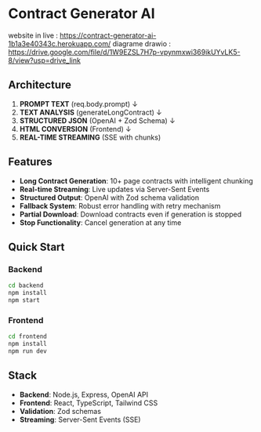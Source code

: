 # Contract Generator AI

website in live : https://contract-generator-ai-1b1a3e40343c.herokuapp.com/
diagrame drawio : https://drive.google.com/file/d/1W9EZSL7H7p-vpynmxwi369ikUYvLK5-8/view?usp=drive_link


## Architecture

1. **PROMPT TEXT** (req.body.prompt)
   ↓
2. **TEXT ANALYSIS** (generateLongContract)
   ↓
3. **STRUCTURED JSON** (OpenAI + Zod Schema)
   ↓
4. **HTML CONVERSION** (Frontend)
   ↓
5. **REAL-TIME STREAMING** (SSE with chunks)

## Features

- **Long Contract Generation**: 10+ page contracts with intelligent chunking
- **Real-time Streaming**: Live updates via Server-Sent Events
- **Structured Output**: OpenAI with Zod schema validation
- **Fallback System**: Robust error handling with retry mechanism
- **Partial Download**: Download contracts even if generation is stopped
- **Stop Functionality**: Cancel generation at any time

## Quick Start

### Backend
```bash
cd backend
npm install
npm start
```

### Frontend
```bash
cd frontend
npm install
npm run dev
```

## Stack

- **Backend**: Node.js, Express, OpenAI API
- **Frontend**: React, TypeScript, Tailwind CSS
- **Validation**: Zod schemas
- **Streaming**: Server-Sent Events (SSE)
